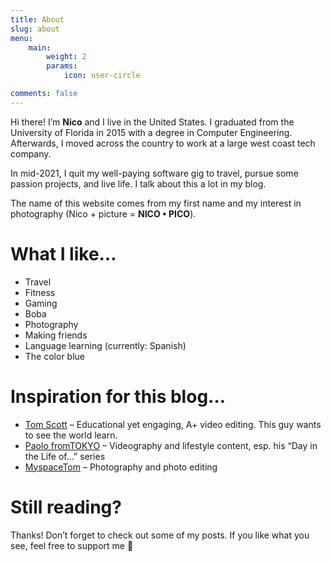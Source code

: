 ```yaml
---
title: About
slug: about
menu:
    main: 
        weight: 2
        params:
            icon: user-circle

comments: false
---
```


Hi there! I’m **Nico** and I live in the United States. I graduated from the University of Florida in 2015 with a degree in Computer Engineering. Afterwards, I moved across the country to work at a large west coast tech company.

In mid-2021, I quit my well-paying software gig to travel, pursue some passion projects, and live life. I talk about this a lot in my blog.

The name of this website comes from my first name and my interest in photography (Nico + picture = **NICO • PICO**).

# What I like…

- Travel
- Fitness
- Gaming
- Boba
- Photography
- Making friends
- Language learning (currently: Spanish)
- The color blue

# Inspiration for this blog…

- [Tom Scott](https://www.youtube.com/TomScottGo) – Educational yet engaging, A+ video editing. This guy wants to see the world learn.
- [Paolo fromTOKYO](https://www.youtube.com/c/PaolofromTOKYO) – Videography and lifestyle content, esp. his “Day in the Life of…” series
- [MyspaceTom](https://www.instagram.com/myspacetom/) – Photography and photo editing

# Still reading?

Thanks! Don’t forget to check out some of my posts. If you like what you see, feel free to support me 🙂

